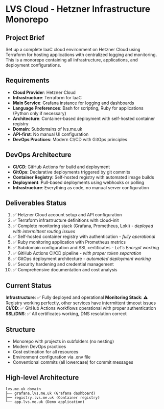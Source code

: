 # LVS Cloud - Hetzner Infrastructure Monorepo

## Project Brief

Set up a complete IaaC cloud environment on Hetzner Cloud using Terraform for hosting applications with centralized logging and monitoring. This is a monorepo containing all infrastructure, applications, and deployment configurations.

## Requirements

- **Cloud Provider**: Hetzner Cloud
- **Infrastructure**: Terraform for IaaC
- **Main Service**: Grafana instance for logging and dashboards
- **Language Preferences**: Bash for scripting, Ruby for applications (Python only if necessary)
- **Architecture**: Container-based deployment with self-hosted container registry
- **Domain**: Subdomains of lvs.me.uk
- **API-first**: No manual UI configuration
- **DevOps Practices**: Modern CI/CD with GitOps principles

## DevOps Architecture

- **CI/CD**: GitHub Actions for build and deployment
- **GitOps**: Declarative deployments triggered by git commits
- **Container Registry**: Self-hosted registry with automated image builds
- **Deployment**: Pull-based deployments using webhooks or polling
- **Infrastructure**: Everything as code, no manual server configuration

## Deliverables Status

1. ✅ Hetzner Cloud account setup and API configuration
2. ✅ Terraform infrastructure definitions with cloud-init
3. ✅ Complete monitoring stack (Grafana, Prometheus, Loki) - *deployed with intermittent routing issues*
4. ✅ Self-hosted container registry with authentication - *fully operational*
5. ✅ Ruby monitoring application with Prometheus metrics
6. ✅ Subdomain configuration and SSL certificates - *Let's Encrypt working*
7. ✅ GitHub Actions CI/CD pipeline - *with proper token separation*
8. ✅ GitOps deployment architecture - *automated deployment working*
9. ✅ Security hardening and credential management
10. ✅ Comprehensive documentation and cost analysis

## Current Status

**Infrastructure**: ✅ Fully deployed and operational
**Monitoring Stack**: ⚠️ Registry working perfectly, other services have intermittent timeout issues
**CI/CD**: ✅ GitHub Actions workflows operational with proper authentication
**SSL/DNS**: ✅ All certificates working, DNS resolution correct

## Structure

- Monorepo with projects in subfolders (no nesting)
- Modern DevOps practices
- Cost estimation for all resources
- Environment configuration via .env file
- Conventional commits (all lowercase) for commit messages

## High-level Architecture

```
lvs.me.uk domain
├── grafana.lvs.me.uk (Grafana dashboard)
├── registry.lvs.me.uk (Container registry)
└── app.lvs.me.uk (Demo application)
```
